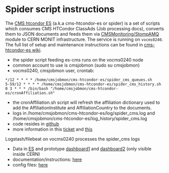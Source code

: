 # Spider script instructions

The [CMS htcondor ES](https://github.com/dmwm/cms-htcondor-es) (a.k.a cms-htcondor-es or spider) is a set of scripts
which consumes CMS HTCondor ClassAds (Job processing docs), converts them to JSON documents and feeds them
via [CMSMonitoring/StompAMQ](https://github.com/dmwm/CMSMonitoring/blob/master/src/python/CMSMonitoring/StompAMQ.py)
module to CERN MONIT infrastructure. The service is running on `vocms0240`.
The full list of setup and maintenance instructions can be found
in [cms-htcondor-es wiki](https://github.com/dmwm/cms-htcondor-es/wiki/Setup-and-Instructions).

- the spider script feeding es-cms runs on the vocms0240 node
- common account to use is cmsjobmon (sudo su cmsjobmon)
- vocms0240, cmsjobmon user, crontab:
```crontab
*/12 * * * * /home/cmsjobmon/cms-htcondor-es/spider_cms_queues.sh
5-59/12 * * * * /home/cmsjobmon/cms-htcondor-es/spider_cms_history.sh
0 3 * * * /bin/bash "/home/cmsjobmon/cms-htcondor-es/cronAffiliation.sh"
```
- the cronAffiliation.sh script will refresh the affiliation dictionary used to add the AffiliationInstitute and AffiliationCountry to the documents. 
- logs in /home/cmsjobmon/cms-htcondor-es/log/spider_cms.log and 
/home/cmsjobmon/cms-htcondor-es/log_history/spider_cms.log
- code resides in [github](https://github.com/dmwm/cms-htcondor-es/)
- more information in this [ticket](https://its.cern.ch/jira/browse/CMSMONIT-4) and [this](https://its.cern.ch/jira/browse/CMSMONIT-17)

Logstash/filebeat on vocms0240 processes the spider_cms logs
- Data in [ES](https://es-cms-logmon.cern.ch/kibana/app/kibana#/discover) and prototype 
[dashboard1](https://es-cms-logmon.cern.ch/kibana/app/kibana::/dashboard/c8b59e70-4cb8-11e9-aa82-3bfc29c84269)
and [dashboard2](https://es-cms-logmon.cern.ch/kibana/app/kibana::/discover/8c4d6a70-afa1-11e9-b8f6-95a3ef32a7a6) (only visible inside CERN)
- documentation/instructions: [here](https://github.com/dmwm/cms-htcondor-es/wiki/Filebeat-Logstash-setup)
- config files: [here](https://github.com/dmwm/cms-htcondor-es/tree/master/doc/logstash)
